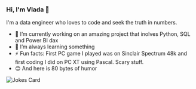 ### Hi, I'm Vlada 👋
I'm a data engineer who loves to code and seek the truth in numbers.

- 🔭 I’m currently working on an amazing project that inolves Python, SQL and Power BI dax
- 🌱 I’m always learning something
- ⚡ Fun facts: First PC game I played was on Sinclair Spectrum 48k and first coding I did on PC XT using Pascal. Scary stuff.
- 😊 And here is 80 bytes of humor <!-- HTML -->
<img src="https://readme-jokes.vercel.app/api" alt="Jokes Card" />
<!--
**SQLVlada/SQLVlada** is a ✨ _special_ ✨ repository because its `README.md` (this file) appears on your GitHub profile.

Here are some ideas to get you started:

- 🔭 I’m currently working on ...
- 🌱 I’m currently learning ...
- 👯 I’m looking to collaborate on ...
- 🤔 I’m looking for help with ...
- 💬 Ask me about ...
- 📫 How to reach me: ...
- 😄 Pronouns: ...
- ⚡ Fun fact: ...
-->
